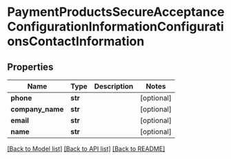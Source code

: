 # PaymentProductsSecureAcceptanceConfigurationInformationConfigurationsContactInformation

## Properties
Name | Type | Description | Notes
------------ | ------------- | ------------- | -------------
**phone** | **str** |  | [optional] 
**company_name** | **str** |  | [optional] 
**email** | **str** |  | [optional] 
**name** | **str** |  | [optional] 

[[Back to Model list]](../README.md#documentation-for-models) [[Back to API list]](../README.md#documentation-for-api-endpoints) [[Back to README]](../README.md)



